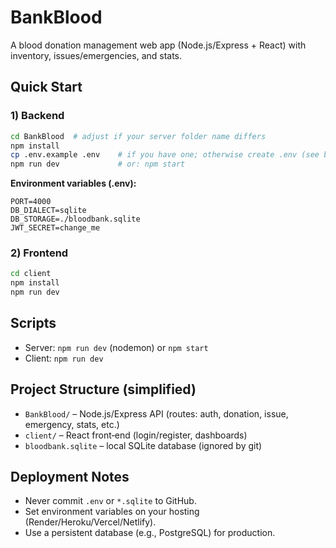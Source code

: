 # BankBlood

A blood donation management web app (Node.js/Express + React) with inventory, issues/emergencies, and stats.

## Quick Start

### 1) Backend
```bash
cd BankBlood  # adjust if your server folder name differs
npm install
cp .env.example .env    # if you have one; otherwise create .env (see below)
npm run dev             # or: npm start
```

**Environment variables (.env):**
```
PORT=4000
DB_DIALECT=sqlite
DB_STORAGE=./bloodbank.sqlite
JWT_SECRET=change_me
```

### 2) Frontend
```bash
cd client
npm install
npm run dev
```

## Scripts
- Server: `npm run dev` (nodemon) or `npm start`
- Client: `npm run dev`

## Project Structure (simplified)
- `BankBlood/` – Node.js/Express API (routes: auth, donation, issue, emergency, stats, etc.)
- `client/` – React front‑end (login/register, dashboards)
- `bloodbank.sqlite` – local SQLite database (ignored by git)

## Deployment Notes
- Never commit `.env` or `*.sqlite` to GitHub.
- Set environment variables on your hosting (Render/Heroku/Vercel/Netlify).
- Use a persistent database (e.g., PostgreSQL) for production.
